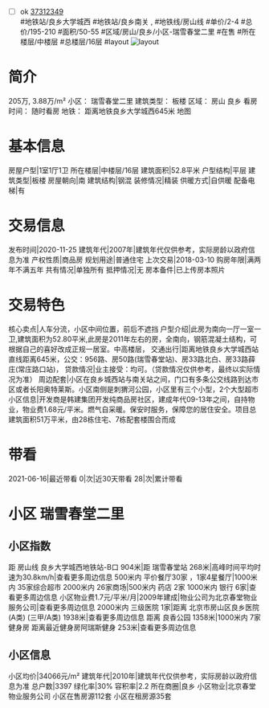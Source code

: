 - [ ] ok [37312349](https://bj.5i5j.com/ershoufang/37312349.html)  
 #地铁站/良乡大学城西 #地铁站/良乡南关 ,  #地铁线/房山线
#单价/2-4 #总价/195-210 #面积/50-55   #区域/房山/良乡/小区-瑞雪春堂二里 #在售 #所在楼层/中楼层 #总楼层/16层 #layout 
![layout](http://image16.5i5j.com/erp/house/3731/37312349/huxing/91a11038b2e296bef7e84ffb19507c7c.jpg_P5.jpg) 
# 简介 
 205万,  3.88万/m² 
小区： 瑞雪春堂二里
建筑类型： 板楼
区域： 房山 良乡
看房时间： 随时看房
地铁： 距离地铁良乡大学城西645米 地图
# 基本信息 
 房屋户型|1室1厅1卫
所在楼层|中楼层/16层
建筑面积|52.8平米
户型结构|平层
建筑类型|板楼
房屋朝向|南
建筑结构|钢混
装修情况|精装
供暖方式|自供暖
配备电梯|有
# 交易信息 
 发布时间|2020-11-25
建筑年代|2007年|建筑年代仅供参考，实际房龄以政府信息为准
产权性质|商品房
规划用途|普通住宅
上次交易|2018-03-10
购房年限|满两年不满五年
共有情况|单独所有
抵押情况|无
房本备件|已上传房本照片
# 交易特色 
 核心卖点|人车分流，小区中间位置，前后不遮挡
户型介绍|此房为南向一厅一室一卫,建筑面积为52.80平米,此房是2011年左右的房，全南向，钢筋混凝土结构，可根据自己的喜好改成正规一居室。中高楼层，
交通出行|距离地铁良乡大学城西站直线距离645米，公交：956路、房50路(瑞雪春堂站)、房33路北白、房33路薛庄(常庄路口站)，
贷款情况|业主接受：均可。（贷款情况仅供参考，最终以实际情况为准）
周边配套|小区在良乡城西站与南关站之间，门口有多条公交线路到达市区或者长阳奥特莱斯。小区南侧是刺猬河公园，小区里有三个小型，2个大型超市
小区信息|开发商是韩建集团开发纯商品房社区，建成年代09-13年之间，自持物业，物业费1.68元/平米。燃气自采暖。保安时服务，保障您的居住安全。项目总建筑面积51万平米，由28栋住宅、7栋配套楼围合而成
# 带看 
 2021-06-16|最近带看	 0|次|近30天带看	 28|次|累计带看
# 小区 瑞雪春堂二里
## 小区指数 
 距 房山线 良乡大学城西地铁站-B口 904米|距 瑞雪春堂站 268米|高峰时间平均时速为30.8km/h|查看更多周边信息
500米内 平价餐厅30家 ，1家4星餐厅|1000米内 35家综合超市
2000米内 26家商场|500米内 药店 2家
1000米内 银行 6家|查看更多周边信息
小区物业费1.7元/平米/月|2009年建成|物业公司为北京春堂物业服务公司|查看更多周边信息
2000米内 三级医院 1家|距离 北京市房山区良乡医院(A类) (三甲/A类) 1938米|查看更多周边信息
距离 良香公园 1358米|1000米内 7家 健身房
距离最近健身房阿瑞斯健身 253米|查看更多周边信息
## 小区信息 
 小区均价|34066元/m²
建筑年代|2010年|建筑年代仅供参考，实际房龄以政府信息为准
总户数|3397
绿化率|30%
容积率|2.2
所在商圈|良乡
小区物业|北京春堂物业服务公司
小区在售房源112套
小区在租房源35套
